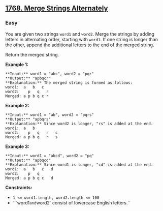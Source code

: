 ## [1768. Merge Strings Alternately](https://leetcode.com/problems/merge-strings-alternately)

### Easy

You are given two strings `word1` and `word2`. Merge the strings by adding letters in alternating order, starting with `word1`. If one string is longer than the other, append the additional letters to the end of the merged string.

Return the merged string.

 

**Example 1:**

```
**Input:** word1 = "abc", word2 = "pqr"
**Output:** "apbqcr"
**Explanation:** The merged string is formed as follows:
word1:  a   b   c
word2:    p   q   r
Merged: a p b q c r
```

**Example 2:**

```
**Input:** word1 = "ab", word2 = "pqrs"
**Output:** "apbqrs"
**Explanation:** Since word2 is longer, "rs" is added at the end.
word1:  a   b 
word2:    p   q   r   s
Merged: a p b q   r   s
```

**Example 3:**

```
**Input:** word1 = "abcd", word2 = "pq"
**Output:** "apbqcd"
**Explanation:** Since word1 is longer, "cd" is added at the end.
word1:  a   b   c   d
word2:    p   q 
Merged: a p b q c   d
```

 

**Constraints:**

- ```1 <= word1.length, word2.length <= 100```
- ```word1` and `word2` consist of lowercase English letters.``